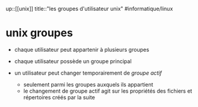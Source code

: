 up::[[unix]]
title::"les groupes d'utilisateur unix"
#informatique/linux 
# unix groupes

 - chaque utilisateur peut appartenir à plusieurs groupes
 - chaque utilisateur possède un groupe principal


 - un utilisateur peut changer temporairement de *groupe actif*
     - seulement parmi les groupes auxquels ils appartient
     - le changement de groupe actif agit sur les propriétés des fichiers et répertoires créés par la suite




